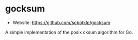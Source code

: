 # gocksum

* Website: https://github.com/sobotklp/gocksum

A simple implementation of the posix cksum algorithm for Go.
